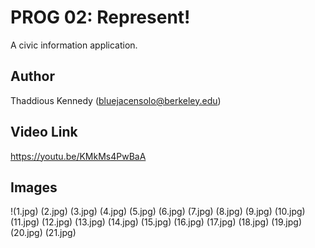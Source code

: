 # PROG 02: Represent!

A civic information application.

## Author

Thaddious Kennedy (bluejacensolo@berkeley.edu)

## Video Link

https://youtu.be/KMkMs4PwBaA

## Images

!(1.jpg)
(2.jpg)
(3.jpg)
(4.jpg)
(5.jpg)
(6.jpg)
(7.jpg)
(8.jpg)
(9.jpg)
(10.jpg)
(11.jpg)
(12.jpg)
(13.jpg)
(14.jpg)
(15.jpg)
(16.jpg)
(17.jpg)
(18.jpg)
(19.jpg)
(20.jpg)
(21.jpg)
